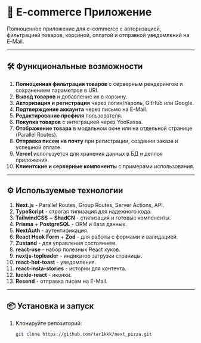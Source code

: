 # 🛒 E-commerce Приложение

Полноценное приложение для e-commerce с авторизацией, фильтрацией товаров, корзиной, оплатой и отправкой уведомлений на E-Mail.

---

## 🛠 Функциональные возможности

1. **Полноценная фильтрация товаров** с серверным рендерингом и сохранением параметров в URI.
2. **Вывод товаров** и добавление их в корзину.
3. **Авторизация и регистрация** через логин/пароль, GitHub или Google.
4. **Подтверждение аккаунта** через письмо на E-Mail.
5. **Редактирование профиля** пользователя.
6. **Покупка товаров** с интеграцией через YooKassa.
7. **Отображение товара** в модальном окне или на отдельной странице (Parallel Routes).
8. **Отправка писем на почту** при регистрации, создании заказа и успешной оплате.
9. **Vercel** используется для хранения данных в БД и деплоя приложения.
10. **Клиентские и серверные компоненты** с примерами использования.

---

## ⚙️ Используемые технологии

1. **Next.js** - Parallel Routes, Group Routes, Server Actions, API.
2. **TypeScript** - строгая типизация для надежного кода.
3. **TailwindCSS** + **ShadCN** - стилизация и готовые компоненты.
4. **Prisma** + **PostgreSQL** - ORM и база данных.
5. **NextAuth** - аутентификация.
6. **React Hook Form** + **Zod** - для работы с формами и валидацией.
7. **Zustand** - для управления состоянием.
8. **react-use** - набор полезных React хуков.
9. **nextjs-toploader** - индикатор загрузки страницы.
10. **react-hot-toast** - уведомления.
11. **react-insta-stories** - истории для контента.
12. **lucide-react** - иконки.
13. **Resend** - отправка писем на E-Mail.

---

## 📦 Установка и запуск

1. Клонируйте репозиторий:
   ```bash
   git clone https://github.com/tar1kkk/next_pizza.git
